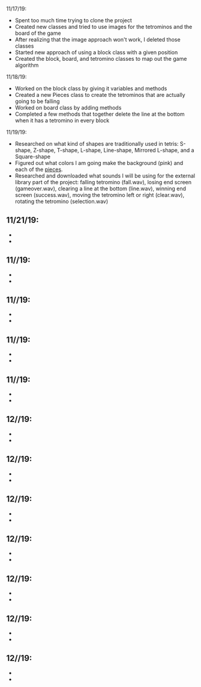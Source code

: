 11/17/19:
- Spent too much time trying to clone the project
- Created new classes and tried to use images for the tetrominos and the board of the game
- After realizing that the image approach won't work, I deleted those classes
- Started new approach of using a block class with a given position
- Created the block, board, and tetromino classes to map out the game algorithm

11/18/19:
- Worked on the block class by giving it variables and methods
- Created a new Pieces class to create the tetrominos that are actually going to be falling
- Worked on board class by adding methods
- Completed a few methods that together delete the line at the bottom when it has a tetromino in every block

11/19/19:
- Researched on what kind of shapes are traditionally used in tetris: S-shape, Z-shape, T-shape, L-shape, Line-shape, Mirrored L-shape, and a Square-shape
- Figured out what colors I am going make the background (pink) and each of the [pieces](https://colorswatches.info/shades-of-white).
- Researched and downloaded what sounds I will be using for the external library part of the project: falling tetromino (fall.wav), losing end screen (gameover.wav), clearing a line at the bottom (line.wav), winning end screen (success.wav), moving the tetromino left or right (clear.wav), rotating the tetromino (selection.wav)

11/21/19:
- 
- 
- 

11//19:
- 
- 
- 

11//19:
- 
- 
- 

11//19:
- 
- 
- 

11//19:
- 
- 
- 

12//19:
- 
- 
- 

12//19:
- 
- 
- 

12//19:
- 
- 
- 

12//19:
- 
- 
- 

12//19:
- 
- 
- 

12//19:
- 
- 
- 

12//19:
- 
- 
- 

